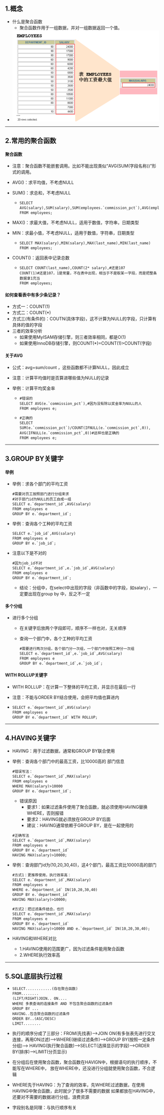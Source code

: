 ## 1.概念

- 什么是聚合函数
  - 聚合函数作用于一组数据，并对一组数据返回一个值。
- ![聚合函数_概念](images/聚合函数_概念.png)

------

## 2.常用的聚合函数

#### 聚合函数

- 注意：聚合函数不能嵌套调用。比如不能出现类似“AVG(SUM(字段名称))”形式的调用。

- AVG()：求平均值，不考虑NULL

- SUM()：求总和，不考虑NULL

  - ```mysql
    SELECT AVG(salary),SUM(salary),SUM(employees.`commission_pct`),AVG(employees.`commission_pct`)
    FROM employees;
    ```

- MAX()：求最大值，不考虑NULL，适用于数值，字符串，日期类型

- MIN：求最小值，不考虑NULL，适用于数值，字符串，日期类型

  - ```mysql
    SELECT MAX(salary),MIN(salary),MAX(last_name),MIN(last_name)
    FROM employees;
    ```

- COUNT()：返回表中记录总数

  - ```mysql
    SELECT COUNT(last_name),COUNT(2* salary),#还是107
    COUNT(1)#还是107，1是常量，不在表中出现，相当于不是取某一字段，而是把整条数据拿1充当
    FROM employees;
    ```

#### 如何查看表中有多少条记录？

- 方式一：COUNT(1)
- 方式二：COUNT(*)
- 方式三(有条件的)：COUTN(具体字段)，这不计算为NULL的字段，只计算有具体的值的字段
- 三者的效率分析
  - 如果使用MyISAM存储引擎，则三者效率相同，都是O(1)
  - 如果使用InnoDB存储引擎，则COUNT(*)=COUNT(1)>COUNT(字段)

#### 关于AVG

- 公式：avg=sum/count  ，这些函数都不计算NULL，因此成立

- 注意：计算平均值时是否算进哪些值为NULL的记录

- 举例：计算平均奖金率

  - ```mysql
    #错误的
    SELECT AVG(e.`commission_pct`),#因为没有除以奖金率为NULL的人
    FROM employees e;
    ```

  - ```mysql
    #正确的
    SELECT SUM(e.`commission_pct`)/COUNT(IFNULL(e.`commission_pct`,0)),
    AVG(IFNULL(e.`commission_pct`,0))#这样也是正确的
    FROM employees e;
    ```

------

## 3.GROUP BY关键字

#### 举例

- 举例：求各个部门的平均工资

  ```mysql
  #需要对员工按照部门进行分组来求
  #对于部门id为NULL的员工自成一组
  SELECT e.`department_id`,AVG(salary)
  FROM employees e
  GROUP BY e.`department_id`;
  ```

- 举例：查询各个工种的平均工资

  ```mysql
  SELECT e.`job_id`,AVG(salary)
  FROM employees e
  GROUP BY e.`job_id`;
  ```

- 注意以下是不对的

  ```mysql
  #因为job_id不对
  SELECT e.`department_id`,e.`job_id`,AVG(salary)
  FROM employees e
  GROUP BY e.`department_id`;
  ```

  - 结论：分组中，在select中出现的字段（非函数中的字段，如salary），一定要出现在group by 中，反之不一定

#### 多个分组

- 进行多个分组

  - 在关键字后放两个字段即可，顺序不一样也对，无关顺序

  - 查询一个部门中，各个工种的平均工资

    ```mysql
    #需要进行两次分组，各个部门分一次组，一个部门中按照工种分一次组
    SELECT e.`department_id`,e.`job_id`,AVG(salary)
    FROM employees e
    GROUP BY e.`department_id`,e.`job_id`;
    ```

#### WITH ROLLUP关键字

- WITH ROLLUP：在计算一下整体的平均工资，并显示在最后一行

- 注意：不能与ORDER BY结合使用，会把平均值也算进内

- ```mysql
  SELECT e.`department_id`,AVG(salary)
  FROM employees e
  GROUP BY e.`department_id` WITH ROLLUP;
  ```

------

## 4.HAVING关键字

- HAVING：用于过滤数据，通常和GROUP BY联合使用

- 举例：查询各个部门中的最高工资，比10000高的 部门信息

  ```mysql
  #错误写法：
  SELECT e.`department_id`,MAX(salary)
  FROM employees e
  WHERE MAX(salary)>10000
  GROUP BY e.`department_id`;
  ```

  - 错误原因
    - 要求1：如果过滤条件使用了聚合函数，就必须使用HAVING替换WHERE，否则报错
    - 要求2：HAVING就必须放在GROUP BY后面
    - 建议：HAVING通常依赖于GROUP BY，是在一起使用的

  ```mysql
  #正确写法
  SELECT e.`department_id`,MAX(salary)
  FROM employees e
  GROUP BY e.`department_id`
  HAVING MAX(salary)>10000;
  ```

- 举例：查询部门id为(10,20,30,40)，这4个部门，最高工资比10000高的部门

  ```mysql
  #方式1：更推荐使用，执行效率高：
  SELECT e.`department_id`,MAX(salary)
  FROM employees e
  WHERE e.`department_id` IN(10,20,30,40)
  GROUP BY e.`department_id`
  HAVING MAX(salary)>10000;
  ```

  ```mysql
  #方式2：把过滤条件结合，也行
  SELECT e.`department_id`,MAX(salary)
  FROM employees e
  GROUP BY e.`department_id`
  HAVING MAX(salary)>10000 AND e.`department_id` IN(10,20,30,40);
  ```

- HAVING和WHERE对比

  - 1.HAVING使用的范围更广，因为过滤条件能用聚合函数
  - 2.WHERE执行效率高

------

## 5.SQL底层执行过程

- ```mysql
  SELECT............(存在聚合函数)
  FROM........
  (LIFT/RIGHT)JOIN.. ON....
  WHERE 多表查询的连接条件 AND 不包含聚合函数的过滤条件
  GROUP BY ...
  HAVING..包含聚合函数的过滤条件
  ORDER BY..(ASC/DESC)
  LIMIT........
  ```

- 执行的顺序分成了三部分：FROM(先找表)-->JOIN ON(有多张表先进行交叉连接，再用ON过滤)-->WHERE(继续过滤条件)-->GROUP BY(按照一定条件分组)-->
  HAVING(执行聚合函数)-->SELECT(选择显示的字段)-->ORDER BY(排序)-->LIMIT(分页显示) 

- 在分组后在使用聚合函数，聚合函数在HAVIGN中，根据语句的执行顺序，不能写在WHERE中，
  放在WHERE中，还没进行分组就使用聚合函数，不合逻辑

- WHERE先于HAVING：为了查询的效率，先WHERE过滤数据，在使用HAVING中聚合函数，此时就少了很多不需要的数据
  如果都放在HAVING中，还要对不需要的数据进行分组，浪费资源

- 字段别名是同理：与执行顺序有关